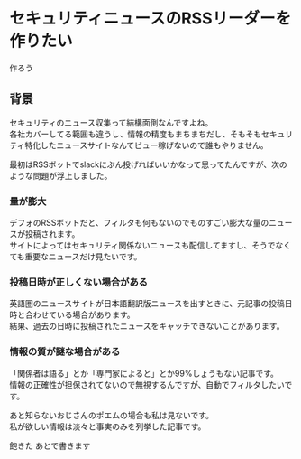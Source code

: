 # セキュリティニュースのRSSリーダーを作りたい
作ろう

## 背景
セキュリティのニュース収集って結構面倒なんですよね。  
各社カバーしてる範囲も違うし、情報の精度もまちまちだし、そもそもセキュリティ特化したニュースサイトなんてビュー稼げないので誰もやりません。  

最初はRSSボットでslackにぶん投げればいいかなって思ってたんですが、次のような問題が浮上しました。

### 量が膨大
デフォのRSSボットだと、フィルタも何もないのでものすごい膨大な量のニュースが投稿されます。  
サイトによってはセキュリティ関係ないニュースも配信してますし、そうでなくても重要なニュースだけ見たいです。

### 投稿日時が正しくない場合がある
英語圏のニュースサイトが日本語翻訳版ニュースを出すときに、元記事の投稿日時と合わせている場合があります。  
結果、過去の日時に投稿されたニュースをキャッチできないことがあります。

### 情報の質が謎な場合がある
「関係者は語る」とか「専門家によると」とか99%しょうもない記事です。  
情報の正確性が担保されてないので無視するんですが、自動でフィルタしたいです。

あと知らないおじさんのポエムの場合も私は見ないです。  
私が欲しい情報は淡々と事実のみを列挙した記事です。



飽きた あとで書きます
